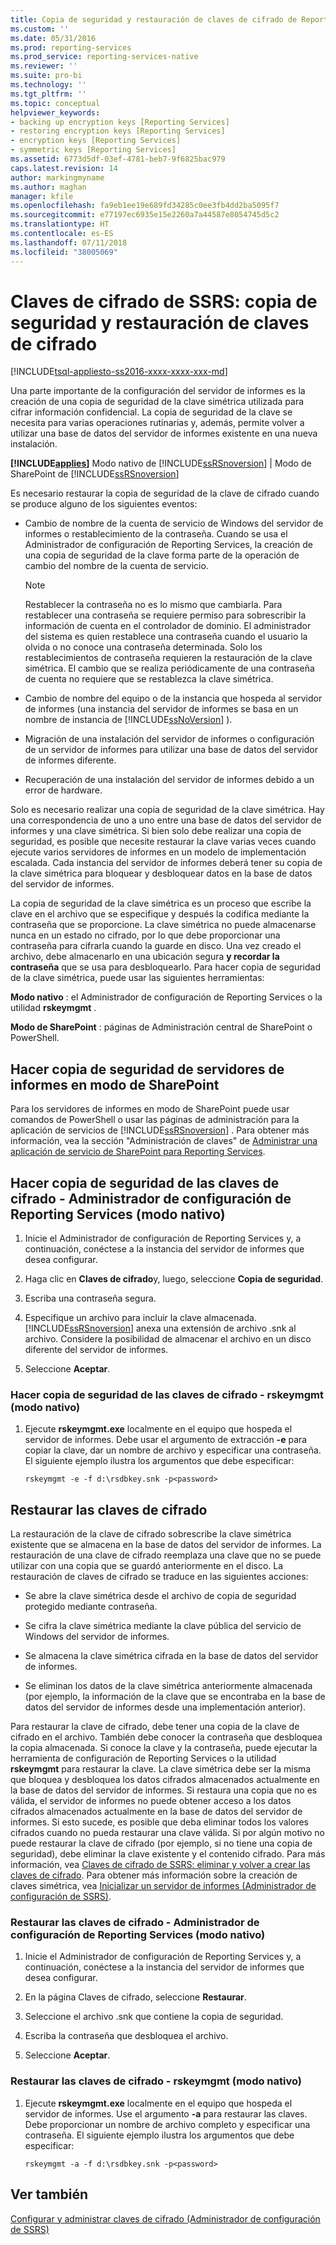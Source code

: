 ```yaml
---
title: Copia de seguridad y restauración de claves de cifrado de Reporting Services | Microsoft Docs
ms.custom: ''
ms.date: 05/31/2016
ms.prod: reporting-services
ms.prod_service: reporting-services-native
ms.reviewer: ''
ms.suite: pro-bi
ms.technology: ''
ms.tgt_pltfrm: ''
ms.topic: conceptual
helpviewer_keywords:
- backing up encryption keys [Reporting Services]
- restoring encryption keys [Reporting Services]
- encryption keys [Reporting Services]
- symmetric keys [Reporting Services]
ms.assetid: 6773d5df-03ef-4781-beb7-9f6825bac979
caps.latest.revision: 14
author: markingmyname
ms.author: maghan
manager: kfile
ms.openlocfilehash: fa9eb1ee19e689fd34285c0ee3fb4dd2ba5095f7
ms.sourcegitcommit: e77197ec6935e15e2260a7a44587e8054745d5c2
ms.translationtype: HT
ms.contentlocale: es-ES
ms.lasthandoff: 07/11/2018
ms.locfileid: "38005069"
---
```

# <a name="ssrs-encryption-keys---back-up-and-restore-encryption-keys"></a>Claves de cifrado de SSRS: copia de seguridad y restauración de claves de cifrado
[!INCLUDE[tsql-appliesto-ss2016-xxxx-xxxx-xxx-md](../../includes/tsql-appliesto-ss2016-xxxx-xxxx-xxx-md.md)]

  Una parte importante de la configuración del servidor de informes es la creación de una copia de seguridad de la clave simétrica utilizada para cifrar información confidencial. La copia de seguridad de la clave se necesita para varias operaciones rutinarias y, además, permite volver a utilizar una base de datos del servidor de informes existente en una nueva instalación.  
  
 **[!INCLUDE[applies](../../includes/applies-md.md)]** Modo nativo de [!INCLUDE[ssRSnoversion](../../includes/ssrsnoversion-md.md)] | Modo de SharePoint de [!INCLUDE[ssRSnoversion](../../includes/ssrsnoversion-md.md)]  
  
 Es necesario restaurar la copia de seguridad de la clave de cifrado cuando se produce alguno de los siguientes eventos:  
  
-   Cambio de nombre de la cuenta de servicio de Windows del servidor de informes o restablecimiento de la contraseña. Cuando se usa el Administrador de configuración de Reporting Services, la creación de una copia de seguridad de la clave forma parte de la operación de cambio del nombre de la cuenta de servicio.  
  
    > [!NOTE]
    > Restablecer la contraseña no es lo mismo que cambiarla. Para restablecer una contraseña se requiere permiso para sobrescribir la información de cuenta en el controlador de dominio. El administrador del sistema es quien restablece una contraseña cuando el usuario la olvida o no conoce una contraseña determinada. Solo los restablecimientos de contraseña requieren la restauración de la clave simétrica. El cambio que se realiza periódicamente de una contraseña de cuenta no requiere que se restablezca la clave simétrica.  
  
-   Cambio de nombre del equipo o de la instancia que hospeda al servidor de informes (una instancia del servidor de informes se basa en un nombre de instancia de [!INCLUDE[ssNoVersion](../../includes/ssnoversion-md.md)] ).  
  
-   Migración de una instalación del servidor de informes o configuración de un servidor de informes para utilizar una base de datos del servidor de informes diferente.  
  
-   Recuperación de una instalación del servidor de informes debido a un error de hardware.  
  
 Solo es necesario realizar una copia de seguridad de la clave simétrica. Hay una correspondencia de uno a uno entre una base de datos del servidor de informes y una clave simétrica. Si bien solo debe realizar una copia de seguridad, es posible que necesite restaurar la clave varias veces cuando ejecute varios servidores de informes en un modelo de implementación escalada. Cada instancia del servidor de informes deberá tener su copia de la clave simétrica para bloquear y desbloquear datos en la base de datos del servidor de informes.

 La copia de seguridad de la clave simétrica es un proceso que escribe la clave en el archivo que se especifique y después la codifica mediante la contraseña que se proporcione. La clave simétrica no puede almacenarse nunca en un estado no cifrado, por lo que debe proporcionar una contraseña para cifrarla cuando la guarde en disco. Una vez creado el archivo, debe almacenarlo en una ubicación segura **y recordar la contraseña** que se usa para desbloquearlo. Para hacer copia de seguridad de la clave simétrica, puede usar las siguientes herramientas:  
  
 **Modo nativo** : el Administrador de configuración de Reporting Services o la utilidad **rskeymgmt** .  
  
 **Modo de SharePoint** : páginas de Administración central de SharePoint o PowerShell.  
  
##  <a name="bkmk_backup_sharepoint"></a> Hacer copia de seguridad de servidores de informes en modo de SharePoint  
 Para los servidores de informes en modo de SharePoint puede usar comandos de PowerShell o usar las páginas de administración para la aplicación de servicios de [!INCLUDE[ssRSnoversion](../../includes/ssrsnoversion-md.md)] . Para obtener más información, vea la sección "Administración de claves" de [Administrar una aplicación de servicio de SharePoint para Reporting Services](../../reporting-services/report-server-sharepoint/manage-a-reporting-services-sharepoint-service-application.md).  
  
##  <a name="bkmk_backup_configuration_manager"></a> Hacer copia de seguridad de las claves de cifrado - Administrador de configuración de Reporting Services (modo nativo)  
  
1.  Inicie el Administrador de configuración de Reporting Services y, a continuación, conéctese a la instancia del servidor de informes que desea configurar.  
  
2.  Haga clic en **Claves de cifrado**y, luego, seleccione **Copia de seguridad**.  
  
3.  Escriba una contraseña segura.  
  
4.  Especifique un archivo para incluir la clave almacenada. [!INCLUDE[ssRSnoversion](../../includes/ssrsnoversion-md.md)] anexa una extensión de archivo .snk al archivo. Considere la posibilidad de almacenar el archivo en un disco diferente del servidor de informes.  
  
5.  Seleccione **Aceptar**.  
  
###  <a name="bkmk_backup_rskeymgmt"></a> Hacer copia de seguridad de las claves de cifrado - rskeymgmt (modo nativo)  
  
1.  Ejecute **rskeymgmt.exe** localmente en el equipo que hospeda el servidor de informes. Debe usar el argumento de extracción **-e** para copiar la clave, dar un nombre de archivo y especificar una contraseña. El siguiente ejemplo ilustra los argumentos que debe especificar:  
  
    ```  
    rskeymgmt -e -f d:\rsdbkey.snk -p<password>  
    ```  
  
## <a name="restore-encryption-keys"></a>Restaurar las claves de cifrado  
 La restauración de la clave de cifrado sobrescribe la clave simétrica existente que se almacena en la base de datos del servidor de informes. La restauración de una clave de cifrado reemplaza una clave que no se puede utilizar con una copia que se guardó anteriormente en el disco. La restauración de claves de cifrado se traduce en las siguientes acciones:  
  
-   Se abre la clave simétrica desde el archivo de copia de seguridad protegido mediante contraseña.  
  
-   Se cifra la clave simétrica mediante la clave pública del servicio de Windows del servidor de informes.  
  
-   Se almacena la clave simétrica cifrada en la base de datos del servidor de informes.  
  
-   Se eliminan los datos de la clave simétrica anteriormente almacenada (por ejemplo, la información de la clave que se encontraba en la base de datos del servidor de informes desde una implementación anterior).  
  
 Para restaurar la clave de cifrado, debe tener una copia de la clave de cifrado en el archivo. También debe conocer la contraseña que desbloquea la copia almacenada. Si conoce la clave y la contraseña, puede ejecutar la herramienta de configuración de Reporting Services o la utilidad **rskeymgmt** para restaurar la clave. La clave simétrica debe ser la misma que bloquea y desbloquea los datos cifrados almacenados actualmente en la base de datos del servidor de informes. Si restaura una copia que no es válida, el servidor de informes no puede obtener acceso a los datos cifrados almacenados actualmente en la base de datos del servidor de informes. Si esto sucede, es posible que deba eliminar todos los valores cifrados cuando no pueda restaurar una clave válida. Si por algún motivo no puede restaurar la clave de cifrado (por ejemplo, si no tiene una copia de seguridad), debe eliminar la clave existente y el contenido cifrado. Para más información, vea [Claves de cifrado de SSRS: eliminar y volver a crear las claves de cifrado](../../reporting-services/install-windows/ssrs-encryption-keys-delete-and-re-create-encryption-keys.md). Para obtener más información sobre la creación de claves simétrica, vea [Inicializar un servidor de informes &#40;Administrador de configuración de SSRS&#41;](../../reporting-services/install-windows/ssrs-encryption-keys-initialize-a-report-server.md).  
  
###  <a name="bkmk_restore_configuration_manager"></a> Restaurar las claves de cifrado - Administrador de configuración de Reporting Services (modo nativo)  
  
1.  Inicie el Administrador de configuración de Reporting Services y, a continuación, conéctese a la instancia del servidor de informes que desea configurar.  
  
2.  En la página Claves de cifrado, seleccione **Restaurar**.  
  
3.  Seleccione el archivo .snk que contiene la copia de seguridad.  
  
4.  Escriba la contraseña que desbloquea el archivo.  
  
5.  Seleccione **Aceptar**. 
  
###  <a name="bkmk_restore_rskeymgmt"></a> Restaurar las claves de cifrado - rskeymgmt (modo nativo)  
  
1.  Ejecute **rskeymgmt.exe** localmente en el equipo que hospeda el servidor de informes. Use el argumento **-a** para restaurar las claves. Debe proporcionar un nombre de archivo completo y especificar una contraseña. El siguiente ejemplo ilustra los argumentos que debe especificar:  
  
    ```  
    rskeymgmt -a -f d:\rsdbkey.snk -p<password>  
    ```  
  
## <a name="see-also"></a>Ver también  
 [Configurar y administrar claves de cifrado &#40;Administrador de configuración de SSRS&#41;](../../reporting-services/install-windows/ssrs-encryption-keys-manage-encryption-keys.md)  
  
  
